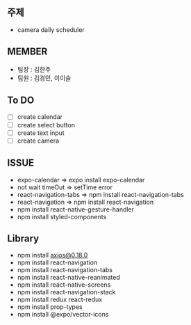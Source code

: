 ## 주제

- camera daily scheduler

## MEMBER

- 팀장 : 김한주
- 팀원 : 김경민, 이이슬

## To DO

- [ ] create calendar
- [ ] create select button
- [ ] create text input
- [ ] create camera

## ISSUE

- expo-calendar => expo install expo-calendar
- not wait timeOut => setTime error
- react-navigation-tabs => npm install react-navigation-tabs
- react-navigation => npm install react-navigation
- npm install react-native-gesture-handler
- npm install styled-components

## Library

- npm install axios@0.18.0
- npm install react-navigation
- npm install react-navigation-tabs
- npm install react-native-reanimated
- npm install react-native-screens
- npm install react-navigation-stack
- npm install redux react-redux
- npm install prop-types
- npm install @expo/vector-icons
